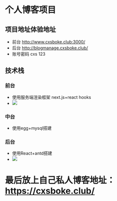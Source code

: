  # 个人博客项目
 ## 项目地址体验地址
 * 前台 http://www.cxsboke.club:3000/
 * 后台 http://blogmanage.cxsboke.club/
 * 账号密码 cxs 123
 ## 技术栈
 ### 前台
 * 使用服务端渲染框架 next.js+react hooks
 * ![](blog_files/1.jpg)
 ### 中台
 * 使用egg+mysql搭建
 ### 后台
 * 使用React+antd搭建
 * ![](blog_files/2.jpg)
 
  # 最后放上自己私人博客地址：https://cxsboke.club/
